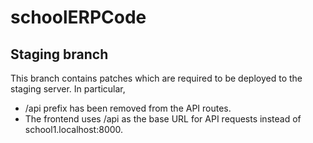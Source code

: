 # schoolERPCode

## Staging branch

This branch contains patches which are required to be deployed to the staging server.
In particular, 

- /api prefix has been removed from the API routes.
- The frontend uses /api as the base URL for API requests instead of school1.localhost:8000.
